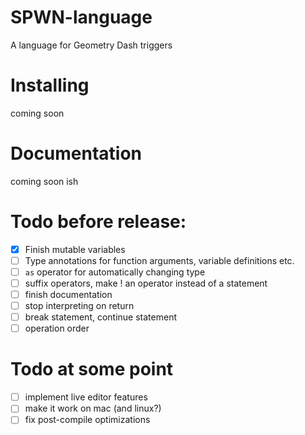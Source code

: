 # SPWN-language

A language for Geometry Dash triggers

# Installing

coming soon

# Documentation

coming soon ish

# Todo before release:

- [x] Finish mutable variables
- [ ] Type annotations for function arguments, variable definitions etc.
- [ ] `as` operator for automatically changing type
- [ ] suffix operators, make ! an operator instead of a statement
- [ ] finish documentation
- [ ] stop interpreting on return
- [ ] break statement, continue statement
- [ ] operation order

# Todo at some point

- [ ] implement live editor features
- [ ] make it work on mac (and linux?)
- [ ] fix post-compile optimizations
